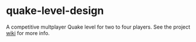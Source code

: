 # quake-level-design

A competitive multplayer Quake level for two to four players. 
See the project [wiki](https://github.com/ThreeEyedVenelope/quake-level-design/wiki) for more info.
